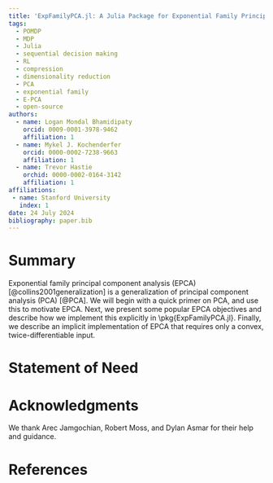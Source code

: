 ```yaml
---
title: 'ExpFamilyPCA.jl: A Julia Package for Exponential Family Principal Component Analysis'
tags:
  - POMDP
  - MDP
  - Julia
  - sequential decision making
  - RL
  - compression
  - dimensionality reduction
  - PCA
  - exponential family
  - E-PCA
  - open-source
authors:
  - name: Logan Mondal Bhamidipaty
    orcid: 0009-0001-3978-9462
    affiliation: 1
  - name: Mykel J. Kochenderfer
    orcid: 0000-0002-7238-9663
    affiliation: 1
  - name: Trevor Hastie
    orchid: 0000-0002-0164-3142
    affiliation: 1
affiliations:
 - name: Stanford University
   index: 1
date: 24 July 2024
bibliography: paper.bib
---
```


# Summary

Exponential family principal component analysis (EPCA) [@collins2001generalization] is a generalization of principal component analysis (PCA) [@PCA]. We will begin with a quick primer on PCA, and use this to motivate EPCA. Next, we present some popular EPCA objectives and describe how we implement this explicitly in \pkg{ExpFamilyPCA.jl}. Finally, we describe an implicit implementation of EPCA that requires only a convex, twice-differentiable input. 

# Statement of Need

# Acknowledgments

We thank Arec Jamgochian, Robert Moss, and Dylan Asmar for their help and guidance.

# References